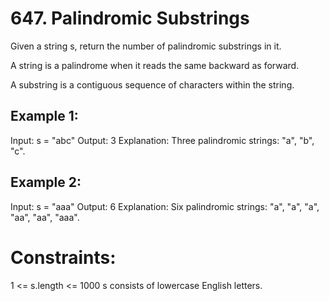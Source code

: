 # 647. Palindromic Substrings

Given a string s, return the number of palindromic substrings in it.

A string is a palindrome when it reads the same backward as forward.

A substring is a contiguous sequence of characters within the string.

## Example 1:

Input: s = "abc"
Output: 3
Explanation: Three palindromic strings: "a", "b", "c".

## Example 2:

Input: s = "aaa"
Output: 6
Explanation: Six palindromic strings: "a", "a", "a", "aa", "aa", "aaa".

# Constraints:

1 <= s.length <= 1000
s consists of lowercase English letters.
